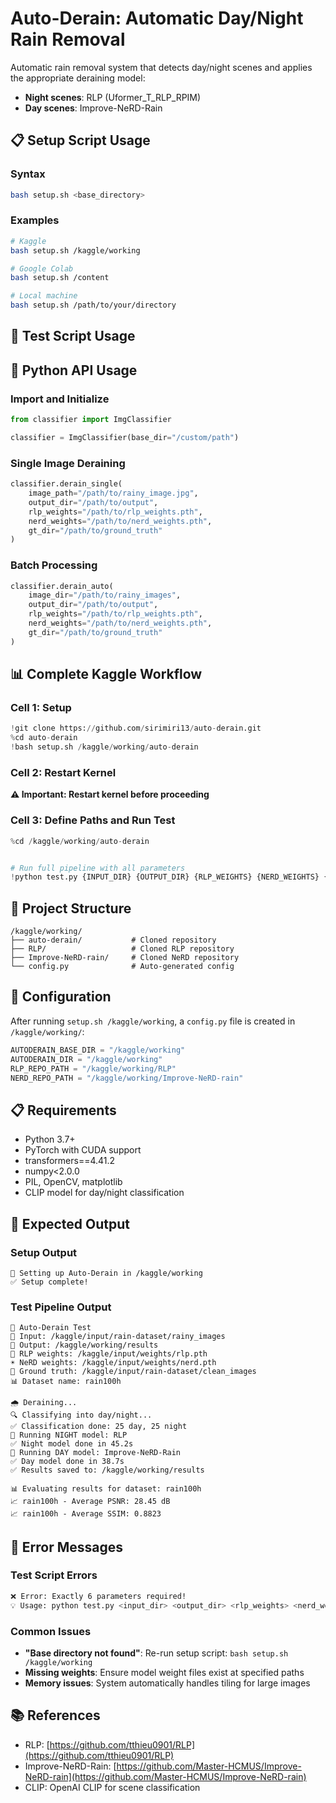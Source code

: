 # Auto-Derain: Automatic Day/Night Rain Removal

Automatic rain removal system that detects day/night scenes and applies the appropriate deraining model:
- **Night scenes**: RLP (Uformer_T_RLP_RPIM) 
- **Day scenes**: Improve-NeRD-Rain


## 📋 Setup Script Usage

### Syntax
```bash
bash setup.sh <base_directory>
```

### Examples
```bash
# Kaggle
bash setup.sh /kaggle/working

# Google Colab
bash setup.sh /content

# Local machine
bash setup.sh /path/to/your/directory
```

## 🧪 Test Script Usage

## 🐍 Python API Usage

### Import and Initialize
```python
from classifier import ImgClassifier

classifier = ImgClassifier(base_dir="/custom/path")
```


### Single Image Deraining
```python
classifier.derain_single(
    image_path="/path/to/rainy_image.jpg",
    output_dir="/path/to/output",
    rlp_weights="/path/to/rlp_weights.pth",
    nerd_weights="/path/to/nerd_weights.pth",
    gt_dir="/path/to/ground_truth"
)
```

### Batch Processing
```python
classifier.derain_auto(
    image_dir="/path/to/rainy_images",
    output_dir="/path/to/output",
    rlp_weights="/path/to/rlp_weights.pth",
    nerd_weights="/path/to/nerd_weights.pth",
    gt_dir="/path/to/ground_truth"
)
```

## 📊 Complete Kaggle Workflow

### Cell 1: Setup
```python
!git clone https://github.com/sirimiri13/auto-derain.git
%cd auto-derain
!bash setup.sh /kaggle/working/auto-derain
```

### Cell 2: Restart Kernel
**⚠️ Important: Restart kernel before proceeding**

### Cell 3: Define Paths and Run Test
```python
%cd /kaggle/working/auto-derain


# Run full pipeline with all parameters
!python test.py {INPUT_DIR} {OUTPUT_DIR} {RLP_WEIGHTS} {NERD_WEIGHTS} {GT_DIR} {DATASET_NAME}
```

## 📁 Project Structure

```
/kaggle/working/
├── auto-derain/           # Cloned repository
├── RLP/                   # Cloned RLP repository
├── Improve-NeRD-rain/     # Cloned NeRD repository
└── config.py              # Auto-generated config
```

## 🔧 Configuration

After running `setup.sh /kaggle/working`, a `config.py` file is created in `/kaggle/working/`:

```python
AUTODERAIN_BASE_DIR = "/kaggle/working"
AUTODERAIN_DIR = "/kaggle/working"
RLP_REPO_PATH = "/kaggle/working/RLP"
NERD_REPO_PATH = "/kaggle/working/Improve-NeRD-rain"
```

## 📋 Requirements

- Python 3.7+
- PyTorch with CUDA support
- transformers==4.41.2
- numpy<2.0.0
- PIL, OpenCV, matplotlib
- CLIP model for day/night classification

## 🎯 Expected Output

### Setup Output
```
🚀 Setting up Auto-Derain in /kaggle/working
✅ Setup complete!
```

### Test Pipeline Output
```
🚀 Auto-Derain Test
📂 Input: /kaggle/input/rain-dataset/rainy_images
📁 Output: /kaggle/working/results
🌙 RLP weights: /kaggle/input/weights/rlp.pth
☀️ NeRD weights: /kaggle/input/weights/nerd.pth
🎯 Ground truth: /kaggle/input/rain-dataset/clean_images
📊 Dataset name: rain100h

🌧️ Deraining...
🔍 Classifying into day/night...
✅ Classification done: 25 day, 25 night
🚀 Running NIGHT model: RLP
✅ Night model done in 45.2s
🚀 Running DAY model: Improve-NeRD-Rain  
✅ Day model done in 38.7s
✅ Results saved to: /kaggle/working/results

📊 Evaluating results for dataset: rain100h
📈 rain100h - Average PSNR: 28.45 dB
📈 rain100h - Average SSIM: 0.8823
```

## 🚨 Error Messages

### Test Script Errors
```bash
❌ Error: Exactly 6 parameters required!
💡 Usage: python test.py <input_dir> <output_dir> <rlp_weights> <nerd_weights> <gt_dir> <dataset_name>
```

### Common Issues
- **"Base directory not found"**: Re-run setup script: `bash setup.sh /kaggle/working`
- **Missing weights**: Ensure model weight files exist at specified paths
- **Memory issues**: System automatically handles tiling for large images

## 📚 References

- RLP: [https://github.com/tthieu0901/RLP](https://github.com/tthieu0901/RLP)
- Improve-NeRD-Rain: [https://github.com/Master-HCMUS/Improve-NeRD-rain](https://github.com/Master-HCMUS/Improve-NeRD-rain)
- CLIP: OpenAI CLIP for scene classification

